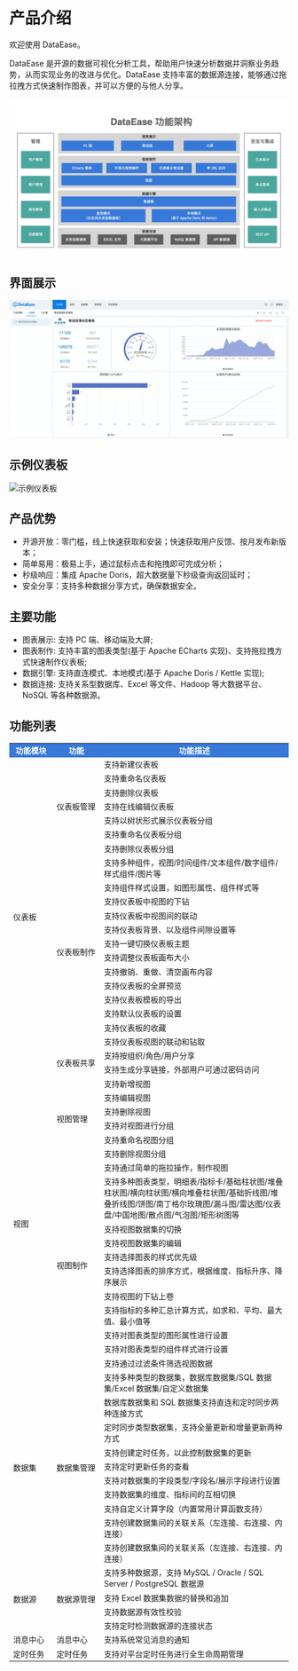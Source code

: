 # 产品介绍

欢迎使用 DataEase。

DataEase 是开源的数据可视化分析工具，帮助用户快速分析数据并洞察业务趋势，从而实现业务的改进与优化。DataEase 支持丰富的数据源连接，能够通过拖拉拽方式快速制作图表，并可以方便的与他人分享。

![功能架构图](./img/index/DataEase功能架构图.png)


## 界面展示
![界面展示](./img/index/界面展示.gif)


## 示例仪表板
![示例仪表板](./img/index/示例仪表板.gif)

## 产品优势

- 开源开放：零门槛，线上快速获取和安装；快速获取用户反馈、按月发布新版本；
- 简单易用：极易上手，通过鼠标点击和拖拽即可完成分析；
- 秒级响应：集成 Apache Doris，超大数据量下秒级查询返回延时；
- 安全分享：支持多种数据分享方式，确保数据安全。

## 主要功能

- 图表展示: 支持 PC 端、移动端及大屏;
- 图表制作: 支持丰富的图表类型(基于 Apache ECharts 实现)、支持拖拉拽方式快速制作仪表板;
- 数据引擎: 支持直连模式、本地模式(基于 Apache Doris / Kettle 实现);
- 数据连接: 支持关系型数据库、Excel 等文件、Hadoop 等大数据平台、NoSQL 等各种数据源。

## 功能列表

<table>
	<tr>
		<td bgcolor="#3779d9" align="middle" style="font-weight:bold;color: white;width: 150px">
			功能模块
		</td>
		<td bgcolor="#3779d9" align="middle" style="font-weight:bold;color: white;width: 170px">
			功能
		</td>
		<td bgcolor="#3779d9" align="middle" style="font-weight:bold;color: white;width: 750px">
			功能描述
		</td>
	</tr>
	<tr>
		<td rowspan="22">
			仪表板
		</td>
		<td rowspan="7">
			仪表板管理
		</td>
		<td>
			支持新建仪表板
		</td>
	</tr>
	<tr>
		<td>
			支持重命名仪表板
		</td>
	</tr>
	<tr>
		<td>
			支持删除仪表板
		</td>
	</tr>
	<tr>
		<td>
			支持在线编辑仪表板
		</td>
	</tr>
	<tr>
		<td>
			支持以树状形式展示仪表板分组
		</td>
	</tr>
	<tr>
		<td>
			支持重命名仪表板分组
		</td>
	</tr>
	<tr>
		<td>
			支持删除仪表板分组
		</td>
	</tr>
	<tr>
		<td rowspan="13">
			仪表板制作
		</td>
		<td>
			支持多种组件，视图/时间组件/文本组件/数字组件/样式组件/图片等
		</td>
	</tr>
	<tr>
		<td>
			支持组件样式设置，如图形属性、组件样式等
		</td>
	</tr>
	<tr>
		<td>
			支持仪表板中视图的下钻
		</td>
	</tr>
	<tr>
		<td>
			支持仪表板中视图间的联动
		</td>
	</tr>
	<tr>
		<td>
			支持仪表板背景、以及组件间隙设置等
		</td>
	</tr>
	<tr>
		<td>
			支持一键切换仪表板主题
		</td>
	</tr>
	<tr>
		<td>
			支持调整仪表板画布大小
		</td>
	</tr>
	<tr>
		<td>
			支持撤销、重做、清空画布内容
		</td>
	</tr>
	<tr>
		<td>
			支持仪表板的全屏预览
		</td>
	</tr>
	<tr>
		<td>
			支持仪表板模板的导出
		</td>
	</tr>
	<tr>
		<td>
			支持默认仪表板的设置
		</td>
	</tr>
	<tr>
		<td>
			支持仪表板的收藏
		</td>
	</tr>
	<tr>
		<td>
			支持仪表板视图的联动和钻取
		</td>
	</tr>
	<tr>
		<td rowspan="2">
			仪表板共享
		</td>
		<td>
			支持按组织/角色/用户分享
		</td>
	</tr>
	<tr>
		<td>
			支持生成分享链接，外部用户可通过密码访问
		</td>
	</tr>
	<tr>
		<td rowspan="17">
			视图
		</td>
		<td rowspan="6">
			视图管理
		</td>
		<td>
			支持新增视图
		</td>
	</tr>
	<tr>
		<td>
			支持编辑视图
		</td>
	</tr>
	<tr>
		<td>
			支持删除视图
		</td>
	</tr>
	<tr>
		<td>
			支持对视图进行分组
		</td>
	</tr>
	<tr>
		<td>
			支持重命名视图分组
		</td>
	</tr>
	<tr>
		<td>
			支持删除视图分组
		</td>
	</tr>
	<tr>
		<td rowspan="11">
			视图制作
		</td>
		<td>
			支持通过简单的拖拉操作，制作视图
		</td>
	</tr>
	<tr>
		<td>
			支持多种图表类型，明细表/指标卡/基础柱状图/堆叠柱状图/横向柱状图/横向堆叠柱状图/基础折线图/堆叠折线图/饼图/南丁格尔玫瑰图/漏斗图/雷达图/仪表盘/中国地图/散点图/气泡图/矩形树图等
		</td>
	</tr>
	<tr>
		<td>
			支持视图数据集的切换
		</td>
	</tr>
	<tr>
		<td>
			支持视图数据集的编辑
		</td>
	</tr>
	<tr>
		<td>
			支持选择图表的样式优先级
		</td>
	</tr>
	<tr>
		<td>
			支持选择图表的排序方式，根据维度、指标升序、降序展示
		</td>
	</tr>
	<tr>
		<td>
			支持视图的下钻上卷
		</td>
	</tr>
	<tr>
		<td>
			支持指标的多种汇总计算方式，如求和、平均、最大值、最小值等
		</td>
	</tr>
	<tr>
		<td>
			支持对图表类型的图形属性进行设置
		</td>
	</tr>
	<tr>
		<td>
			支持对图表类型的组件样式进行设置
		</td>
	</tr>
	<tr>
		<td>
			支持通过过滤条件筛选视图数据
		</td>
	</tr>
	<tr>
		<td rowspan="10">
			数据集
		</td>
		<td rowspan="10">
			数据集管理
		</td>
		<td>
			支持多种类型的数据集，数据库数据集/SQL 数据集/Excel 数据集/自定义数据集
		</td>
	</tr>
	<tr>
		<td>
			数据库数据集和 SQL 数据集支持直连和定时同步两种连接方式
		</td>
	</tr>
	<tr>
		<td>
			定时同步类型数据集，支持全量更新和增量更新两种方式
		</td>
	</tr>
	<tr>
		<td>
			支持创建定时任务，以此控制数据集的更新
		</td>
	</tr>
	<tr>
		<td>
			支持定时更新任务的查看
		</td>
	</tr>
	<tr>
		<td>
			支持对数据集的字段类型/字段名/展示字段进行设置
		</td>
	</tr>
	<tr>
		<td>
			支持数据集的维度、指标间的互相切换
		</td>
	</tr>
	<tr>
		<td>
            支持自定义计算字段（内置常用计算函数支持）
		</td>
	</tr>
	<tr>
		<td>
			支持创建数据集间的关联关系（左连接、右连接、内连接）
		</td>
	</tr>
	<tr>
		<td>
			支持创建数据集间的关联关系（左连接、右连接、内连接）
		</td>
	</tr>
	<tr>
		<td rowspan="4">
			数据源
		</td>
		<td rowspan="4">
			数据源管理
		</td>
		<td>
			支持多种数据源，支持 MySQL / Oracle / SQL Server / PostgreSQL 数据源
		</td>
	</tr>
	<tr>
		<td>
			支持 Excel 数据集数据的替换和追加
		</td>
	</tr>
	<tr>
		<td>
			支持数据源有效性校验
		</td>
	</tr>
    <tr>
		<td>
			支持定时检测数据源的连接状态
		</td>
	</tr>
	<tr>
		<td rowspan="1">
			消息中心
		</td>
		<td rowspan="1">
			消息中心
		</td>
		<td>
			支持系统常见消息的通知
		</td>
	</tr>
	<tr>
		<td rowspan="1">
			定时任务
		</td>
		<td rowspan="1">
			定时任务
		</td>
		<td>
			支持对平台定时任务进行全生命周期管理
		</td>
	</tr>

</table>


